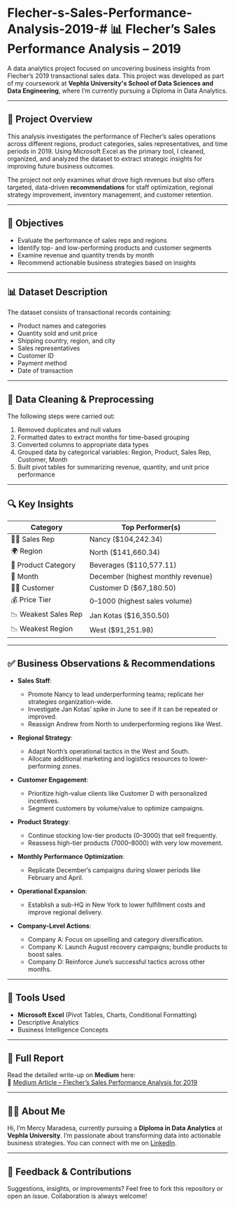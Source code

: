 # Flecher-s-Sales-Performance-Analysis-2019-# 📊 Flecher’s Sales Performance Analysis – 2019

A data analytics project focused on uncovering business insights from Flecher’s 2019 transactional sales data. This project was developed as part of my coursework at **Vephla University's School of Data Sciences and Data Engineering**, where I’m currently pursuing a Diploma in Data Analytics.

---

## 📌 Project Overview

This analysis investigates the performance of Flecher’s sales operations across different regions, product categories, sales representatives, and time periods in 2019. Using Microsoft Excel as the primary tool, I cleaned, organized, and analyzed the dataset to extract strategic insights for improving future business outcomes.

The project not only examines what drove high revenues but also offers targeted, data-driven **recommendations** for staff optimization, regional strategy improvement, inventory management, and customer retention.

---

## 🎯 Objectives

- Evaluate the performance of sales reps and regions
- Identify top- and low-performing products and customer segments
- Examine revenue and quantity trends by month
- Recommend actionable business strategies based on insights

---

## 📊 Dataset Description

The dataset consists of transactional records containing:

- Product names and categories
- Quantity sold and unit price
- Shipping country, region, and city
- Sales representatives
- Customer ID
- Payment method
- Date of transaction

---

## 🧼 Data Cleaning & Preprocessing

The following steps were carried out:

1. Removed duplicates and null values
2. Formatted dates to extract months for time-based grouping
3. Converted columns to appropriate data types
4. Grouped data by categorical variables: Region, Product, Sales Rep, Customer, Month
5. Built pivot tables for summarizing revenue, quantity, and unit price performance

---

## 🔍 Key Insights

| Category              | Top Performer(s)                         |
|-----------------------|------------------------------------------|
| 🧑‍💼 Sales Rep        | Nancy ($104,242.34)                       |
| 🌍 Region             | North ($141,660.34)                       |
| 🛒 Product Category   | Beverages ($110,577.11)                   |
| 🧾 Month              | December (highest monthly revenue)        |
| 🧑‍💼 Customer         | Customer D ($67,180.50)                    |
| 💰 Price Tier         | $0–$1000 (highest sales volume)           |
| 📉 Weakest Sales Rep  | Jan Kotas ($16,350.50)                    |
| 📉 Weakest Region     | West ($91,251.98)                         |

---

## ✅ Business Observations & Recommendations

- **Sales Staff**:
  - Promote Nancy to lead underperforming teams; replicate her strategies organization-wide.
  - Investigate Jan Kotas’ spike in June to see if it can be repeated or improved.
  - Reassign Andrew from North to underperforming regions like West.

- **Regional Strategy**:
  - Adapt North’s operational tactics in the West and South.
  - Allocate additional marketing and logistics resources to lower-performing zones.

- **Customer Engagement**:
  - Prioritize high-value clients like Customer D with personalized incentives.
  - Segment customers by volume/value to optimize campaigns.

- **Product Strategy**:
  - Continue stocking low-tier products ($0–$3000) that sell frequently.
  - Reassess high-tier products ($7000–$8000) with very low movement.

- **Monthly Performance Optimization**:
  - Replicate December’s campaigns during slower periods like February and April.

- **Operational Expansion**:
  - Establish a sub-HQ in New York to lower fulfillment costs and improve regional delivery.

- **Company-Level Actions**:
  - Company A: Focus on upselling and category diversification.
  - Company K: Launch August recovery campaigns; bundle products to boost sales.
  - Company D: Reinforce June’s successful tactics across other months.

---

## 🧠 Tools Used

- **Microsoft Excel** (Pivot Tables, Charts, Conditional Formatting)
- Descriptive Analytics
- Business Intelligence Concepts

---

## 📘 Full Report

Read the detailed write-up on **Medium** here:  
🔗 [Medium Article – Flecher’s Sales Performance Analysis for 2019](https://tinyurl.com/mr242zrz)

---

## 🙋‍♀️ About Me

Hi, I’m Mercy Maradesa, currently pursuing a **Diploma in Data Analytics** at **Vephla University**. I’m passionate about transforming data into actionable business strategies. You can connect with me on [LinkedIn](https://linkedin.com/in/MercyMaradesa).

---

## 🤝 Feedback & Contributions

Suggestions, insights, or improvements? Feel free to fork this repository or open an issue. Collaboration is always welcome!


